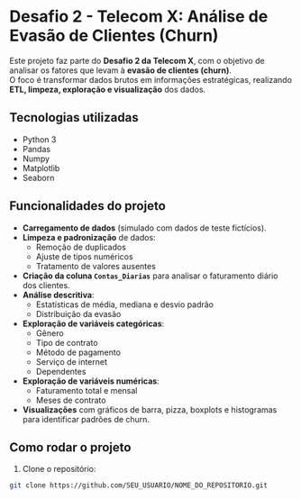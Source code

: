 # Desafio 2 - Telecom X: Análise de Evasão de Clientes (Churn)

Este projeto faz parte do **Desafio 2 da Telecom X**, com o objetivo de analisar os fatores que levam à **evasão de clientes (churn)**.  
O foco é transformar dados brutos em informações estratégicas, realizando **ETL, limpeza, exploração e visualização** dos dados.

## Tecnologias utilizadas
- Python 3
- Pandas
- Numpy
- Matplotlib
- Seaborn

## Funcionalidades do projeto
- **Carregamento de dados** (simulado com dados de teste fictícios).
- **Limpeza e padronização** de dados:
  - Remoção de duplicados
  - Ajuste de tipos numéricos
  - Tratamento de valores ausentes
- **Criação da coluna `Contas_Diarias`** para analisar o faturamento diário dos clientes.
- **Análise descritiva**:
  - Estatísticas de média, mediana e desvio padrão
  - Distribuição da evasão
- **Exploração de variáveis categóricas**:
  - Gênero
  - Tipo de contrato
  - Método de pagamento
  - Serviço de internet
  - Dependentes
- **Exploração de variáveis numéricas**:
  - Faturamento total e mensal
  - Meses de contrato
- **Visualizações** com gráficos de barra, pizza, boxplots e histogramas para identificar padrões de churn.

## Como rodar o projeto
1. Clone o repositório:
```bash
git clone https://github.com/SEU_USUARIO/NOME_DO_REPOSITORIO.git
